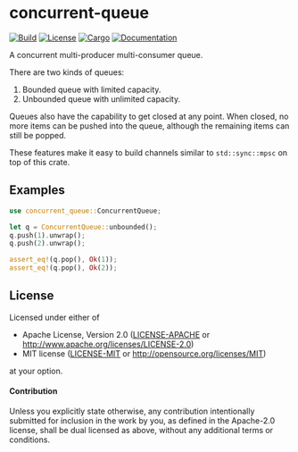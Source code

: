 # concurrent-queue

[![Build](https://github.com/smol-rs/concurrent-queue/workflows/Build%20and%20test/badge.svg)](
https://github.com/smol-rs/concurrent-queue/actions)
[![License](https://img.shields.io/badge/license-MIT%2FApache--2.0-blue.svg)](
https://github.com/smol-rs/concurrent-queue)
[![Cargo](https://img.shields.io/crates/v/concurrent-queue.svg)](
https://crates.io/crates/concurrent-queue)
[![Documentation](https://docs.rs/concurrent-queue/badge.svg)](
https://docs.rs/concurrent-queue)

A concurrent multi-producer multi-consumer queue.

There are two kinds of queues:

1. Bounded queue with limited capacity.
2. Unbounded queue with unlimited capacity.

Queues also have the capability to get closed at any point. When closed, no more items can be
pushed into the queue, although the remaining items can still be popped.

These features make it easy to build channels similar to `std::sync::mpsc` on top of this
crate.

## Examples

```rust
use concurrent_queue::ConcurrentQueue;

let q = ConcurrentQueue::unbounded();
q.push(1).unwrap();
q.push(2).unwrap();

assert_eq!(q.pop(), Ok(1));
assert_eq!(q.pop(), Ok(2));
```

## License

Licensed under either of

 * Apache License, Version 2.0 ([LICENSE-APACHE](LICENSE-APACHE) or http://www.apache.org/licenses/LICENSE-2.0)
 * MIT license ([LICENSE-MIT](LICENSE-MIT) or http://opensource.org/licenses/MIT)

at your option.

#### Contribution

Unless you explicitly state otherwise, any contribution intentionally submitted
for inclusion in the work by you, as defined in the Apache-2.0 license, shall be
dual licensed as above, without any additional terms or conditions.
